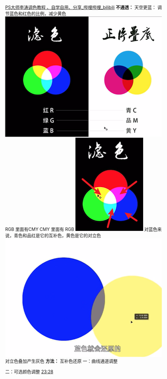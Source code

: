 [PS大师李涛调色教程 、自学自用、分享\_哔哩哔哩\_bilibili](https://www.bilibili.com/video/BV1W4411U72V/?spm_id_from=333.337.search-card.all.click&vd_source=f8bf73f9a2b495eaf6f8446fa6016bc7)
**不通透：**
天空更蓝：
调节蓝色和红色的比例，减少黄色
![](https://raw.githubusercontent.com/acdefg/cdn/main/obsidian/20230601130336.png)
RGB 里面有CMY
CMY 里面有 RGB
![300](https://raw.githubusercontent.com/acdefg/cdn/main/obsidian/20230601130504.png)
对蓝色来说，青色和品红是它的互补色，黄色是它的对立色
![300](https://raw.githubusercontent.com/acdefg/cdn/main/obsidian/20230601130632.png)
对立色叠加产生灰色
**方法：**
互补色还原
一：曲线通道调整

二：可选颜色调整
[23:28](https://www.bilibili.com/video/BV1W4411U72V/?spm_id_from=333.337.search-card.all.click&vd_source=f8bf73f9a2b495eaf6f8446fa6016bc7#t=1408.189311)
